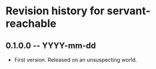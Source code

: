 # Revision history for servant-reachable

## 0.1.0.0 -- YYYY-mm-dd

* First version. Released on an unsuspecting world.
